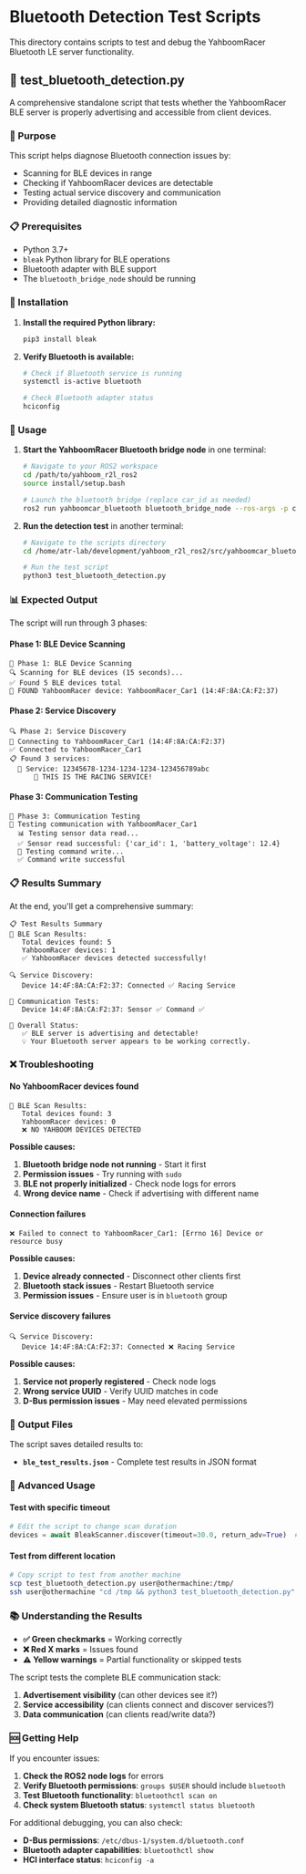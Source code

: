 # Bluetooth Detection Test Scripts

This directory contains scripts to test and debug the YahboomRacer Bluetooth LE server functionality.

## 🔵 test_bluetooth_detection.py

A comprehensive standalone script that tests whether the YahboomRacer BLE server is properly advertising and accessible from client devices.

### 🎯 Purpose

This script helps diagnose Bluetooth connection issues by:
- Scanning for BLE devices in range
- Checking if YahboomRacer devices are detectable
- Testing actual service discovery and communication
- Providing detailed diagnostic information

### 📋 Prerequisites

- Python 3.7+
- `bleak` Python library for BLE operations
- Bluetooth adapter with BLE support
- The `bluetooth_bridge_node` should be running

### 🚀 Installation

1. **Install the required Python library:**
   ```bash
   pip3 install bleak
   ```

2. **Verify Bluetooth is available:**
   ```bash
   # Check if Bluetooth service is running
   systemctl is-active bluetooth
   
   # Check Bluetooth adapter status  
   hciconfig
   ```

### 🔧 Usage

1. **Start the YahboomRacer Bluetooth bridge node** in one terminal:
   ```bash
   # Navigate to your ROS2 workspace
   cd /path/to/yahboom_r2l_ros2
   source install/setup.bash
   
   # Launch the bluetooth bridge (replace car_id as needed)
   ros2 run yahboomcar_bluetooth bluetooth_bridge_node --ros-args -p car_id:=1
   ```

2. **Run the detection test** in another terminal:
   ```bash
   # Navigate to the scripts directory
   cd /home/atr-lab/development/yahboom_r2l_ros2/src/yahboomcar_bluetooth/scripts
   
   # Run the test script
   python3 test_bluetooth_detection.py
   ```

### 📊 Expected Output

The script will run through 3 phases:

#### Phase 1: BLE Device Scanning
```
📡 Phase 1: BLE Device Scanning
🔍 Scanning for BLE devices (15 seconds)...
✅ Found 5 BLE devices total
🎯 FOUND YahboomRacer device: YahboomRacer_Car1 (14:4F:8A:CA:F2:37)
```

#### Phase 2: Service Discovery  
```
🔍 Phase 2: Service Discovery
🔗 Connecting to YahboomRacer_Car1 (14:4F:8A:CA:F2:37)
✅ Connected to YahboomRacer_Car1
📋 Found 3 services:
  🔧 Service: 12345678-1234-1234-1234-123456789abc
      🎯 THIS IS THE RACING SERVICE!
```

#### Phase 3: Communication Testing
```
🔗 Phase 3: Communication Testing
📡 Testing communication with YahboomRacer_Car1
  📊 Testing sensor data read...
  ✅ Sensor read successful: {'car_id': 1, 'battery_voltage': 12.4}
  📝 Testing command write...
  ✅ Command write successful
```

### 📋 Results Summary

At the end, you'll get a comprehensive summary:

```
📋 Test Results Summary
📡 BLE Scan Results:
   Total devices found: 5
   YahboomRacer devices: 1
   ✅ YahboomRacer devices detected successfully!

🔍 Service Discovery:
   Device 14:4F:8A:CA:F2:37: Connected ✅ Racing Service

🔗 Communication Tests:
   Device 14:4F:8A:CA:F2:37: Sensor ✅ Command ✅

🎯 Overall Status:
   ✅ BLE server is advertising and detectable!
   💡 Your Bluetooth server appears to be working correctly.
```

### ❌ Troubleshooting

#### No YahboomRacer devices found
```
📡 BLE Scan Results:
   Total devices found: 3
   YahboomRacer devices: 0
   ❌ NO YAHBOOM DEVICES DETECTED
```

**Possible causes:**
1. **Bluetooth bridge node not running** - Start it first
2. **Permission issues** - Try running with `sudo`
3. **BLE not properly initialized** - Check node logs for errors
4. **Wrong device name** - Check if advertising with different name

#### Connection failures
```
❌ Failed to connect to YahboomRacer_Car1: [Errno 16] Device or resource busy
```

**Possible causes:**
1. **Device already connected** - Disconnect other clients first  
2. **Bluetooth stack issues** - Restart Bluetooth service
3. **Permission issues** - Ensure user is in `bluetooth` group

#### Service discovery failures
```
🔍 Service Discovery:
   Device 14:4F:8A:CA:F2:37: Connected ❌ Racing Service
```

**Possible causes:**
1. **Service not properly registered** - Check node logs
2. **Wrong service UUID** - Verify UUID matches in code
3. **D-Bus permission issues** - May need elevated permissions

### 📁 Output Files

The script saves detailed results to:
- **`ble_test_results.json`** - Complete test results in JSON format

### 🔧 Advanced Usage

#### Test with specific timeout
```python
# Edit the script to change scan duration
devices = await BleakScanner.discover(timeout=30.0, return_adv=True)  # 30 seconds
```

#### Test from different location
```bash
# Copy script to test from another machine
scp test_bluetooth_detection.py user@othermachine:/tmp/
ssh user@othermachine "cd /tmp && python3 test_bluetooth_detection.py"
```

### 📚 Understanding the Results

- **✅ Green checkmarks** = Working correctly
- **❌ Red X marks** = Issues found  
- **⚠️ Yellow warnings** = Partial functionality or skipped tests

The script tests the complete BLE communication stack:
1. **Advertisement visibility** (can other devices see it?)
2. **Service accessibility** (can clients connect and discover services?)
3. **Data communication** (can clients read/write data?)

### 🆘 Getting Help

If you encounter issues:

1. **Check the ROS2 node logs** for errors
2. **Verify Bluetooth permissions**: `groups $USER` should include `bluetooth`
3. **Test Bluetooth functionality**: `bluetoothctl scan on`
4. **Check system Bluetooth status**: `systemctl status bluetooth`

For additional debugging, you can also check:
- **D-Bus permissions**: `/etc/dbus-1/system.d/bluetooth.conf`
- **Bluetooth adapter capabilities**: `bluetoothctl show`
- **HCI interface status**: `hciconfig -a`